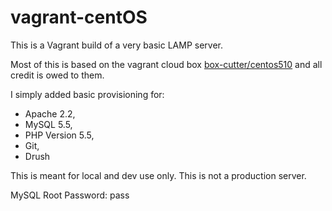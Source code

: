 vagrant-centOS
================

This is a Vagrant build of a very basic LAMP server.

Most of this is based on the vagrant cloud box [box-cutter/centos510](https://vagrantcloud.com/box-cutter/boxes/centos510) and all credit is owed to them. 

I simply added basic provisioning for: 
* Apache 2.2,
* MySQL 5.5,
* PHP Version 5.5,
* Git,
* Drush

This is meant for local and dev use only. This is not a production server. 

MySQL Root Password: pass


